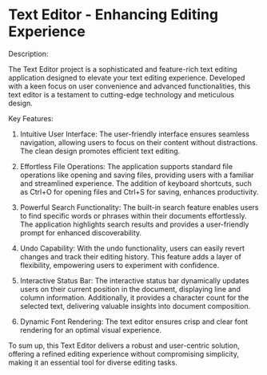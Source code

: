 # Text Editor - Enhancing Editing Experience

Description:

The Text Editor project is a sophisticated and feature-rich text editing application designed to elevate your text editing experience. Developed with a keen focus on user convenience and advanced functionalities, this text editor is a testament to cutting-edge technology and meticulous design.

Key Features:

1. Intuitive User Interface: The user-friendly interface ensures seamless navigation, allowing users to focus on their content without distractions. The clean design promotes efficient text editing.

2. Effortless File Operations: The application supports standard file operations like opening and saving files, providing users with a familiar and streamlined experience. The addition of keyboard shortcuts, such as Ctrl+O for opening files and Ctrl+S for saving, enhances productivity.

3. Powerful Search Functionality: The built-in search feature enables users to find specific words or phrases within their documents effortlessly. The application highlights search results and provides a user-friendly prompt for enhanced discoverability.

4. Undo Capability: With the undo functionality, users can easily revert changes and track their editing history. This feature adds a layer of flexibility, empowering users to experiment with confidence.

5. Interactive Status Bar: The interactive status bar dynamically updates users on their current position in the document, displaying line and column information. Additionally, it provides a character count for the selected text, delivering valuable insights into document composition.

6. Dynamic Font Rendering: The text editor ensures crisp and clear font rendering for an optimal visual experience.

To sum up, this Text Editor delivers a robust and user-centric solution, offering a refined editing experience without compromising simplicity, making it an essential tool for diverse editing tasks.
